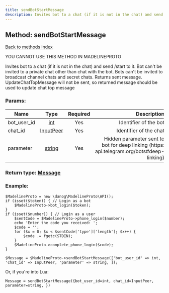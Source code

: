 ```yaml
---
title: sendBotStartMessage
description: Invites bot to a chat (if it is not in the chat) and send /start to it. Bot can't be invited to a private chat other than chat with the bot. Bots can't be invited to broadcast channel chats and secret chats. Returns sent message. UpdateChatTopMessage will not be sent, so returned message should be used to update chat top message
---
```

## Method: sendBotStartMessage  
[Back to methods index](index.md)


YOU CANNOT USE THIS METHOD IN MADELINEPROTO


Invites bot to a chat (if it is not in the chat) and send /start to it. Bot can't be invited to a private chat other than chat with the bot. Bots can't be invited to broadcast channel chats and secret chats. Returns sent message. UpdateChatTopMessage will not be sent, so returned message should be used to update chat top message

### Params:

| Name     |    Type       | Required | Description |
|----------|:-------------:|:--------:|------------:|
|bot\_user\_id|[int](../types/int.md) | Yes|Identifier of the bot|
|chat\_id|[InputPeer](../types/InputPeer.md) | Yes|Identifier of the chat|
|parameter|[string](../types/string.md) | Yes|Hidden parameter sent to bot for deep linking (https: api.telegram.org/bots#deep-linking)|


### Return type: [Message](../types/Message.md)

### Example:


```
$MadelineProto = new \danog\MadelineProto\API();
if (isset($token)) { // Login as a bot
    $MadelineProto->bot_login($token);
}
if (isset($number)) { // Login as a user
    $sentCode = $MadelineProto->phone_login($number);
    echo 'Enter the code you received: ';
    $code = '';
    for ($x = 0; $x < $sentCode['type']['length']; $x++) {
        $code .= fgetc(STDIN);
    }
    $MadelineProto->complete_phone_login($code);
}

$Message = $MadelineProto->sendBotStartMessage(['bot_user_id' => int, 'chat_id' => InputPeer, 'parameter' => string, ]);
```

Or, if you're into Lua:

```
Message = sendBotStartMessage({bot_user_id=int, chat_id=InputPeer, parameter=string, })
```


